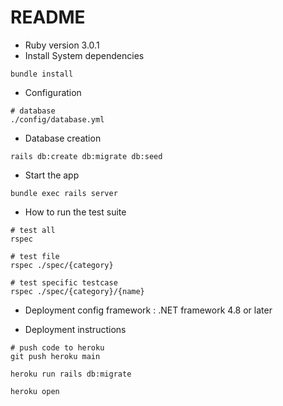 # README

* Ruby version
3.0.1
* Install System dependencies
```
bundle install
```
* Configuration
```
# database
./config/database.yml
```

* Database creation
```
rails db:create db:migrate db:seed
```
<!-- * Database initialization -->

* Start the app
```
bundle exec rails server
```
* How to run the test suite
```
# test all 
rspec

# test file
rspec ./spec/{category}

# test specific testcase
rspec ./spec/{category}/{name}
```
<!-- * Services (job queues, cache servers, search engines, etc.) -->

* Deployment config
framework : .NET framework 4.8 or later

* Deployment instructions
```
# push code to heroku
git push heroku main

heroku run rails db:migrate

heroku open
```
<!-- web url: https://mission-management-system.herokuapp.com/missions -->

